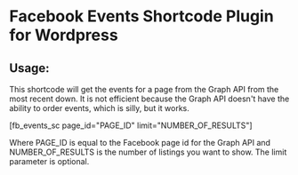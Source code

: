 Facebook Events Shortcode Plugin for Wordpress
==============================================

Usage:
------

This shortcode will get the events for a page from the Graph API from the most recent down. It is not efficient because the Graph API doesn't have the ability to order events, which is silly, but it works.

[fb_events_sc page_id="PAGE_ID" limit="NUMBER_OF_RESULTS"]

Where PAGE_ID is equal to the Facebook page id for the Graph API and NUMBER_OF_RESULTS is the number of listings you want to show. The limit parameter is optional.
